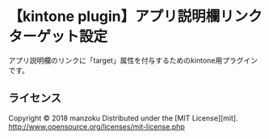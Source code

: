 【kintone plugin】アプリ説明欄リンクターゲット設定
======================
アプリ説明欄のリンクに「target」属性を付与するためのkintone用プラグインです。

ライセンス
----------
Copyright &copy; 2018 manzoku
Distributed under the [MIT License][mit].
http://www.opensource.org/licenses/mit-license.php